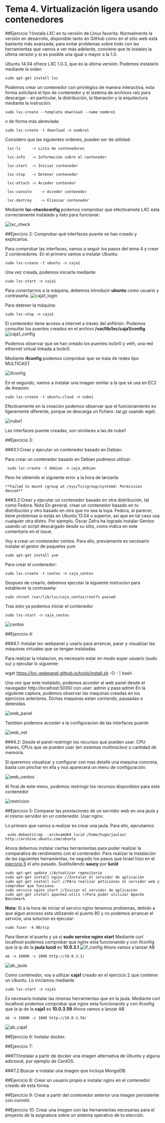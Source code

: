 # Tema 4. Virtualización ligera usando contenedores

##Ejercicio 1:Instala LXC en tu versión de Linux favorita. Normalmente la versión en desarrollo, disponible tanto en GitHub como en el sitio web está bastante más avanzada; para evitar problemas sobre todo con las herramientas que vamos a ver más adelante, conviene que te instales la última versión y si es posible una igual o mayor a la 1.0.

Ubuntu 14.04 ofrece LXC 1.0.3, que es la última versión. Podemos instalarlo mediante la orden 

	sudo apt-get install lxc

Podemos crear un contenedor con privilegios de manera interactiva, esta forma solicitará el tipo de contenedor y el sistema de archivos raíz para descargar - en particular, la distribución, la liberación y la arquitectura mediante la instrución:

	sudo lxc-create --template download --name nombre1

o de forma más abreviada: 

	sudo lxc-create -t download -n nombre1

Considero que las siguientes ordenes, pueden ser de utilidad:

	 lxc-ls 	-> Lista de contenedores

	 lxc-info 	-> Información sobre el contenedor

	 lxc-start	-> Iniciar contenedor

	 lxc-stop	-> Detener contenedor

	 lxc-attach	-> Acceder contendor

	 lxc-console	-> Acceder contenedor
	
	 lxc-destroy	-> Eliminar contenedor

Mediante **lxc-checkconfig** podemos comprobar que efectivamete LXC esta correctamente instalado y listo para funcionar:

![lxc_check](https://www.dropbox.com/s/fk2231a093s0vs8/checkconfig.png?dl=1)

##Ejercicio 2: Comprobar qué interfaces puente se han creado y explicarlos.

Para comprobar las interfaces, vamos a seguir los pasos del tema 4 y crear 2 contenedores. En el primero vamos a instalar Ubuntu:

	sudo lxc-create -t ubuntu -n caja1

Una vez creada, podemos iniciarla mediante 

	sudo lxc-start -n caja1

Para conectarnos a la máquina, debemos introducir **ubuntu** como usuario y contraseña.
![caja1_login](https://www.dropbox.com/s/lzjvw1ato90so7e/caja1_log.png?dl=1)

Para detener la máquina:

	sudo lxc-stop -n caja1

El contenedor tiene acceso a internet a travez del anfitrión. Podemos consultar los puentes creados en el archivo **/var/lib/lxc/caja1/config**
![caja1_config](https://www.dropbox.com/s/yozwhfin50r2twh/caja1_config.png?dl=1)

Podemos observar que se han creado los puentes lxcbr0 y veth, una red ethernet virtual linkada a lxcbr0.

Mediante **ifconfig** podemos comprobar que se trata de redes tipo  MULTICAST. 

![ifconfig](https://www.dropbox.com/s/pz4r7opwwm9c63c/ifconfig.png?dl=1)
	

En el segundo, vamos a instalar una imagen similar a la que se usa en EC2 de Amazon:

	sudo lxc-create -t ubuntu-cloud -n nube1

Efectivamente en la creación podemos observar que el funcionamiento es ligeramente diferente, porque se descarga un fichero .tar.gz usando wget.

![nube1](https://www.dropbox.com/s/qv8x3484lozmp2v/nube1.png?dl=1)

Las interfaces puente creadas, son similares a las de nube1

##Ejercicio 3:

###3.1:Crear y ejecutar un contenedor basado en Debian.

Para crear un contenedor basado en Debian podmeos utilizar:

	 sudo lxc-create -t debian -n caja_debian

Pero he obtenido el siguiente error a la hora de lanzarla:
	
	**Failed to mount cgroup at /sys/fs/cgroup/systemd: Permission denied**

###3.2:Crear y ejecutar un contenedor basado en otra distribución, tal como Fedora. Nota En general, crear un contenedor basado en tu distribución y otro basado en otra que no sea la tuya. Fedora, al parecer, tiene problemas si estás en Ubuntu 13.04 o superior, así que en tal caso usa cualquier otra distro. Por ejemplo, Óscar Zafra ha logrado instalar Gentoo usando un script descargado desde su sitio, como indica en este comentario en el issue.

Voy a crear un contenedor centos. Para ello, previamente es necesario instalar el gestor de paquetes yum

	sudo apt-get install yum

Para crear el contenedor:

	sudo lxc-create -t centos -n caja_centos

Despues de crearlo, debemos ejecutar la siguiente instrucion para establecer la contraseña:

	sudo chroot /var/lib/lxc/caja_centos/rootfs passwd

Tras esto ya podemos iniciar el contenedor 

	sudo lxc-start -n caja_centos

![centos](https://www.dropbox.com/s/dignwsphoiptpq2/centos.png?dl=1)



##Ejercicio 4:

###4.1: Instalar lxc-webpanel y usarlo para arrancar, parar y visualizar las máquinas virtuales que se tengan instaladas.

Para realizar la intalacion, es necesario estar en modo super usuario (sudo su) y ejecutar lo siguiente:

wget https://lxc-webpanel.github.io/tools/install.sh -O - | bash

Una vez que este instalado, podemos acceder al web panel desde el navegador http://localhost:5000/ con user: admin y pass:admin
En la siguiente captura, podemos observar las maquinas creadas en los ejercicios anteriores. Dichas maquinas estan corriendo, pausadas o detenidas. 

![web_panel](https://www.dropbox.com/s/3x1b9o5qo00v247/webP.png?dl=1)

Tambien podemos acceder a la configuracion de las interfaces puente

![web_net](https://www.dropbox.com/s/ekxrkcpb1rnmnj4/webNet.png?dl=1)

###4.2: Desde el panel restringir los recursos que pueden usar: CPU shares, CPUs que se pueden usar (en sistemas multinúcleo) o cantidad de memoria.

Si queremos visualizar y configurar con mas detalle una maquina concreta, basta con pinchar en ella y nos aparecerá un menu de configuración:

![web_centos](https://www.dropbox.com/s/eufv1kzm448r3fl/webCentos.png?dl=1)

Al final de este menu, podemos restringir los recursos disponibles para este contenedor

![restricion](https://www.dropbox.com/s/sk5i0az4v30kld9/restricion.png?dl=1)


##Ejercicio 5: Comparar las prestaciones de un servidor web en una jaula y el mismo servidor en un contenedor. Usar nginx.

Lo primero que vamos a realizar es crear una jaula. Para ello, ejecutamos 

	 sudo debootstrap --arch=amd64 lucid /home/hugo/jaulas/ http://archive.ubuntu.com/ubuntu


Ahora debemos instalar ciertas herramientas para poder realizar la comparativa de rendimiento con el contenedor. Para realizar la
instalación de las siguientes herramientas, he seguido los pasos que Israel hizo en el [ejercicio 5](https://github.com/JJ/GII-2014/blob/master/ejercicios/IsraelBlancas/tema3.md) el año pasado. Sustitullendo **saucy** por **lucid**

	sudo apt-get update //Actualizar repositorio
	sudo apt-get install nginx //Instalar el servidor de aplicación
	sudo apt-get install curl //PAra realizar peticiones al servidor web y comprobar que funciona 
	sudo service nginx start //Iniciar el servidor de aplicación
	sudo apt-get install apache2-utils //Para poder utilizar Apache Benchmark

**Nota:** Si a la hora de iniciar el servico nginx tenemos problemas, debido a que algun proceso esta utilizando el puerto 80
y no podemos arrancar el servicio, una solucion es ejecutar:

	sudo fuser -k 80/tcp

Para liberar el puerto y ya si **sudo service nginx start**
Mediante curl localhost podemos comprobar que nginx esta funcionando y con ifconfig que la ip de la **jaula lucid** es **10.0.3.1**
![if_config](https://www.dropbox.com/s/pz4r7opwwm9c63c/ifconfig.png?dl=1)
Ahora vamos a lanzar AB 

	ab -n 10000 -c 1000 http://10.0.3.1/

![ab_jaula](https://www.dropbox.com/s/zjpveb3ovjo8dk3/ab_jaula.png?dl=1) 



Como contenedor, voy a utilizar **caja1** creado en el ejercicio 2 que contiene un Ubuntu. 
Lo iniciamos mediante 
	
	sudo lxc-start -n caja1

Es necesario instalar las mismas herramientas que en la jaula. Mediante curl localhost podemos comprobar que nginx esta funcionando y
con ifconfig que la ip de la **caja1** es **10.0.3.59**
Ahora vamos a lanzar AB 

	ab -n 10000 -c 1000 http://10.0.3.59/ 

![ab_caja1](https://www.dropbox.com/s/joactz8j7qav313/ab_caja1.png?dl=1)



##Ejercicio 6: Instalar docker.

##Ejercicio 7: 

###7.1:Instalar a partir de docker una imagen alternativa de Ubuntu y alguna adicional, por ejemplo de CentOS.

###7.2:Buscar e instalar una imagen que incluya MongoDB.

##Ejercicio 8: Crear un usuario propio e instalar nginx en el contenedor creado de esta forma.

##Ejercicio 9: Crear a partir del contenedor anterior una imagen persistente con commit.

##Ejercicio 10: Crear una imagen con las herramientas necesarias para el proyecto de la asignatura sobre un sistema operativo de tu elección. 






 

